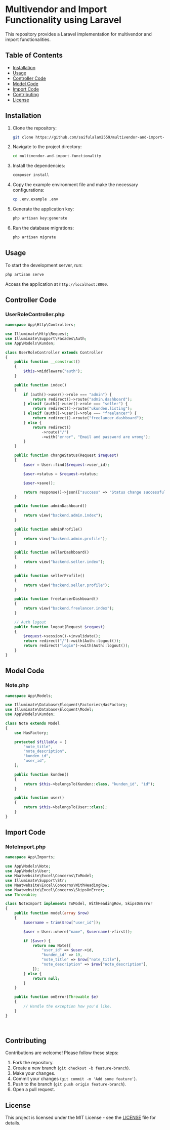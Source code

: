 
# Multivendor and Import Functionality using Laravel

This repository provides a Laravel implementation for multivendor and import functionalities.

## Table of Contents

- [Installation](#installation)
- [Usage](#usage)
- [Controller Code](#controller-code)
- [Model Code](#model-code)
- [Import Code](#import-code)
- [Contributing](#contributing)
- [License](#license)

## Installation

1. Clone the repository:
    ```sh
    git clone https://github.com/saifulalam2559/multivendor-and-import-functionality.git
    ```
2. Navigate to the project directory:
    ```sh
    cd multivendor-and-import-functionality
    ```
3. Install the dependencies:
    ```sh
    composer install
    ```
4. Copy the example environment file and make the necessary configurations:
    ```sh
    cp .env.example .env
    ```
5. Generate the application key:
    ```sh
    php artisan key:generate
    ```
6. Run the database migrations:
    ```sh
    php artisan migrate
    ```

## Usage

To start the development server, run:
```sh
php artisan serve
```
Access the application at `http://localhost:8000`.

## Controller Code

### UserRoleController.php

```php
namespace App\Http\Controllers;

use Illuminate\Http\Request;
use Illuminate\Support\Facades\Auth;
use App\Models\Kunden;

class UserRoleController extends Controller
{
    public function __construct()
    {
        $this->middleware("auth");
    }

    public function index()
    {
        if (auth()->user()->role === "admin") {
            return redirect()->route("admin.dashboard");
        } elseif (auth()->user()->role === "seller") {
            return redirect()->route("ukunden.listing");
        } elseif (auth()->user()->role === "freelancer") {
            return redirect()->route("freelancer.dashboard");
        } else {
            return redirect()
                ->route("/")
                ->with("error", "Email and password are wrong");
        }
    }

    public function changeStatus(Request $request)
    {
        $user = User::find($request->user_id);

        $user->status = $request->status;

        $user->save();

        return response()->json(["success" => "Status change successfully."]);
    }

    public function adminDashboard()
    {
        return view("backend.admin.index");
    }

    public function adminProfile()
    {
        return view("backend.admin.profile");
    }

    public function sellerDashboard()
    {
        return view("backend.seller.index");
    }

    public function sellerProfile()
    {
        return view("backend.seller.profile");
    }

    public function freelancerDashboard()
    {
        return view("backend.freelancer.index");
    }

    // Auth logout
    public function logout(Request $request)
    {
        $request->session()->invalidate();
        return redirect("/")->with(Auth::logout());
        return redirect("login")->with(Auth::logout());
    }
}

```

## Model Code

### Note.php

```php
namespace App\Models;

use Illuminate\Database\Eloquent\Factories\HasFactory;
use Illuminate\Database\Eloquent\Model;
use App\Models\Kunden;

class Note extends Model
{
    use HasFactory;

    protected $fillable = [
        "note_title",
        "note_description",
        "kunden_id",
        "user_id",
    ];

    public function kunden()
    {
        return $this->belongsTo(Kunden::class, "kunden_id", "id");
    }

    public function user()
    {
        return $this->belongsTo(User::class);
    }
}

```

## Import Code

### NoteImport.php

```php
namespace App\Imports;

use App\Models\Note;
use App\Models\User;
use Maatwebsite\Excel\Concerns\ToModel;
use Illuminate\Support\Str;
use Maatwebsite\Excel\Concerns\WithHeadingRow;
use Maatwebsite\Excel\Concerns\SkipsOnError;
use Throwable;

class NoteImport implements ToModel, WithHeadingRow, SkipsOnError
{
    public function model(array $row)
    {
        $username = trim($row["user_id"]);

        $user = User::where("name", $username)->first();

        if ($user) {
            return new Note([
                "user_id" => $user->id,
                "kunden_id" => 19,
                "note_title" => $row["note_title"],
                "note_description" => $row["note_description"],
            ]);
        } else {
            return null;
        }
    }

    public function onError(Throwable $e)
    {
        // Handle the exception how you'd like.
    }
}

        
```

## Contributing

Contributions are welcome! Please follow these steps:

1. Fork the repository.
2. Create a new branch (`git checkout -b feature-branch`).
3. Make your changes.
4. Commit your changes (`git commit -m 'Add some feature'`).
5. Push to the branch (`git push origin feature-branch`).
6. Open a pull request.

## License

This project is licensed under the MIT License - see the [LICENSE](LICENSE) file for details.

